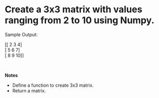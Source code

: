 # Create a 3x3 matrix with values ranging from 2 to 10 using Numpy.

Sample Output:

[[ 2  3  4] <br />
 [ 5  6  7] <br />
 [ 8  9 10]]

<br />

**Notes**
* Define a function to create 3x3 matrix.
* Return a matrix.
